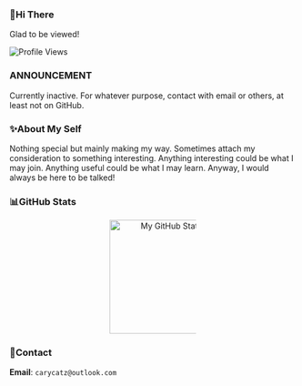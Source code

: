 ### 👋Hi There
Glad to be viewed!

![Profile Views](https://komarev.com/ghpvc/?username=CaryCatZ&color=a70038&abbreviated=true&style=for-the-badge)
<!--Ignore what is above which may never increase except for the view from my own. May there be a day when it reaches one thousand only because my followers?-->

### ANNOUNCEMENT

Currently inactive. For whatever purpose, contact with email or others, at least not on GitHub.

### ✨About My Self

Nothing special but mainly making my way. Sometimes attach my consideration to something interesting.
Anything interesting could be what I may join. Anything useful could be what I may learn.
Anyway, I would always be here to be talked!

### 📊GitHub Stats

<div style="display: flex; justify-content: space-around; align-items: flex-start; flex-wrap: wrap;">
    <div style="flex: 1 1 50%; min-width: 150px; max-width: 30%; text-align: center;">
        <img src="https://github-readme-stats.vercel.app/api?username=CaryCatZ&show_icons=true&bg_color=00000000&hide_border=true&rank_icon=github&title_color=a70038&text_color=b20941" alt="My GitHub Stats" height=200 align="center" />
    </div>
</div>

### 📧Contact
**Email**: `carycatz@outlook.com`
<!--
> Other approaches to reach me may be under consideration to be declared, or you can just search for me by yourself to figure out exactly where I am active.
-->

<!--
Here I would sincerely appreciate those who provide those services.
A strange attempt to make it more fancy, isn't it?
May my language rather strange?
-->
